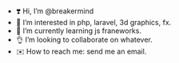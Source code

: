 - ❣️ Hi, I’m @breakermind
- 👀 I’m interested in php, laravel, 3d graphics, fx.
- 🌱 I’m currently learning js franeworks.
- 👌 I’m looking to collaborate on whatever.
- ✉️ How to reach me: send me an email. 
